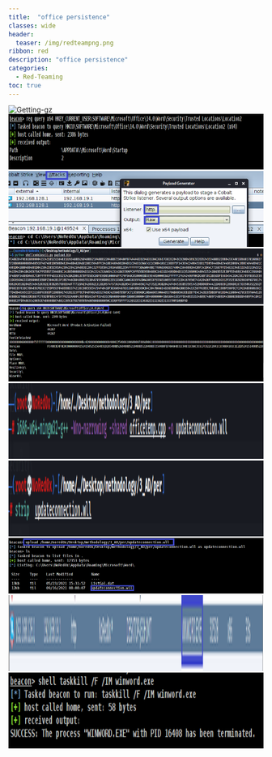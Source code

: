```yaml
---
title:  "office persistence"
classes: wide
header:
  teaser: /img/redteampng.png
ribbon: red
description: "office persistence"
categories:
  - Red-Teaming
toc: true
---
```


<img src="/img/p/office.png" alt="Getting-gz" width="800" height="110"> 
<img src="/img/p/office1.png" alt="Getting-gz" width="800" height="110"> 



<img src="/img/p/2.PNG" alt="Getting-gz" width="600" height="150"> 

<img src="/img/p/shell.png" alt="Getting-gz" width="800" height="110"> 


<img src="/img/p/5.PNG" alt="Getting-gz" width="600" height="150"> 

<img src="/img/p/6.PNG" alt="Getting-gz" width="600" height="150"> 

<img src="/img/p/7.PNG" alt="Getting-gz" width="600" height="150"> 


<img src="/img/p/8.png" alt="Getting-gz" width="800" height="110"> 



<img src="/img/p/x-1.PNG" alt="Getting-gz" width="600" height="150"> 

<img src="/img/p/x.PNG" alt="Getting-gz" width="600" height="150"> 
